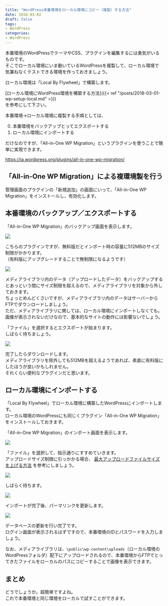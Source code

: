 ```yaml
---
title: "WordPress本番環境をローカル環境にコピー（複製）する方法"
date: 2018-03-02
draft: false
tags:
- WordPress
categories:
- WordPress
---
```


本番環境のWordPressでテーマやCSS、プラグインを編集するには勇気がいるものです。  
そこでローカル環境にいま動いているWordPressを複製して、ローカル環境で気兼ねなくテストできる環境を作っておきましょう。

ローカル環境は「Local By Flywheel」で構築します。

[ローカル環境にWordPress環境を構築する方法]({{< ref "/posts/2018-03-01-wp-setup-local.md" >}})  
を参考にして下さい。

本番環境→ローカル環境に複製する手順としては、

0. 本番環境をバックアップとってエクスポートする
0. ローカル環境にインポートする

だけなのですが、「All-in-One WP Migration」というプラグインを使うことで簡単に実現できます。

https://ja.wordpress.org/plugins/all-in-one-wp-migration/


## 「All-in-One WP Migration」による複環境製を行う

管理画面のプラグインの「新規追加」の画面にいって、「All-in-One WP Migration」をインストールし、有効化します。

## 本番環境のバックアップ／エクスポートする

「All-in-One WP Migration」のバックアップ画面を表示します。

![](../img/wp/wp-copy-0.png)

こちらのプラグインですが、無料版だとインポート時の容量に512MBのサイズ制限がかかります。  
（有料版にアップグレードすることで無制限になるようです）

![](../img/wp/wp-copy-1.png)

メディアライブラリ内のデータ（アップロードしたデータ）をバックアップするとあっという間にサイズ制限を超えるので、メディアライブラリを対象から外しておきます。  
ちょっとめんどくさいですが、メディアライブラリ内のデータはサーバーからFTPでダウンロードしましょう。  
ただ、メディアライブラリに関しては、ローカル環境にインポートしなくても。画像が表示されないだけなので、基本的なサイトの動作には影響ないでしょう。

「ファイル」を選択するとエクスポートが始まります。  
しばらく待ちましょう。

![](../img/wp/wp-copy-2.png)

完了したらダウンロードします。  
メディアライブラリを除外しても512MBを超えるようであれば、素直に有料版にしたほうが良いかもしれません。  
それくらい便利なプラグインだと思います。

## ローカル環境にインポートする

「Local By Flywheel」でローカル環境に構築したWordPressにインポートします。  
ローカル環境のWordPressにも同じくプラグイン「All-in-One WP Migration」をインストールしておきます。

「All-in-One WP Migration」のインポート画面を表示します。

![](../img/wp/wp-copy-3.png)

「ファイル」を選択して、指示通りにすすめていきます。  
アップロードサイズ制限に引っかかる場合、 [最大アップロードファイルサイズを上げる方法](https://help.servmask.com/2018/10/27/how-to-increase-maximum-upload-file-size-in-wordpress/) を参考にしましょう。

![](../img/wp/wp-copy-4.png)

しばらく待ちます。  

![](../img/wp/wp-copy-5.png)

インポートが完了後、パーマリンクを更新します。

![](../img/wp/wp-copy-6.png)

データベースの更新を行い完了です。  
ログイン画面が表示されるはずですので、本番環境のIDとパスワードを入力しましょう。

なお、メディアライブラリは、`\public\wp-content\uploads`（ローカル環境のWordPressフォルダ）配下にアップロードされるので、本番環境からFTPでとってきたファイルをローカルのパスにコピーすることで画像を表示できます。

## まとめ

どうでしょうか。超簡単ですよね。  
これで本番環境と同じ環境をローカルで試すことができます。
